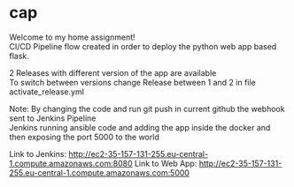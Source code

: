 # cap

Welcome to my home assignment!<br>
CI/CD Pipeline flow created in order to deploy the python web app based flask.

2 Releases with different version of the app are available<br>
To switch between versions change Release between 1 and 2 in file activate_release.yml<br>

Note: By changing the code and run git push in current github the webhook sent to Jenkins Pipeline<br>
Jenkins running ansible code and adding the app inside the docker and then exposing the port 5000 to the world<br>

Link to Jenkins: http://ec2-35-157-131-255.eu-central-1.compute.amazonaws.com:8080
Link to Web App: http://ec2-35-157-131-255.eu-central-1.compute.amazonaws.com:5000

 